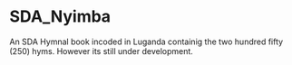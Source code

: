 # SDA_Nyimba
An SDA Hymnal book incoded in Luganda containig the two hundred fifty (250) hyms.
However its still under development.
